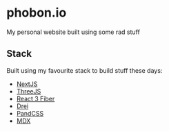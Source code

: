 # phobon.io

My personal website built using some rad stuff

## Stack

Built using my favourite stack to build stuff these days:

- [NextJS](https://nextjs.org/)
- [ThreeJS](https://threejs.org/)
- [React 3 Fiber](https://github.com/pmndrs/react-three-fiber)
- [Drei](https://github.com/pmndrs/drei)
- [PandCSS](https://panda-css.com/)
- [MDX](https://mdxjs.com/)
